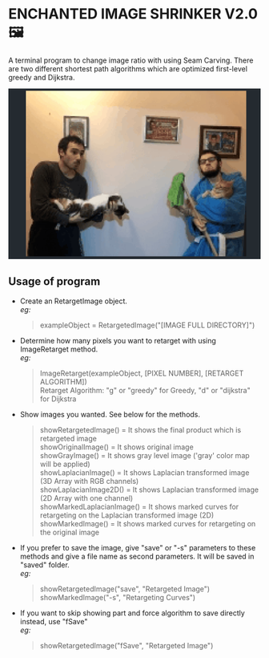 # ENCHANTED IMAGE SHRINKER V2.0 :framed_picture:

A terminal program to change image ratio with using Seam Carving. There are two different shortest path algorithms which are optimized first-level greedy and Dijkstra.

![](https://github.com/tatoline/Enchanted.Image.Shrinker.v2.0/blob/master/result.gif)

## Usage of program

- Create an RetargetImage object.
   <br>*eg:*
   > exampleObject = RetargetedImage("[IMAGE FULL DIRECTORY]")
- Determine how many pixels you want to retarget with using ImageRetarget method.
   <br>*eg:*
   > ImageRetarget(exampleObject, [PIXEL NUMBER], [RETARGET ALGORITHM])
   > <br>Retarget Algorithm:  "g" or "greedy" for Greedy, "d" or "dijkstra" for Dijkstra
- Show images you wanted. See below for the methods.
  > showRetargetedImage() = It shows the final product which is retargeted image
  <br>showOriginalImage() = It shows original image
  <br>showGrayImage() = It shows gray level image ('gray' color map will be applied)
  <br>showLaplacianImage() = It shows Laplacian transformed image (3D Array with RGB channels)
  <br>showLaplacianImage2D() = It shows Laplacian transformed image (2D Array with one channel)
  <br>showMarkedLaplacianImage() = It shows marked curves for retargeting on the Laplacian transformed image (2D)
  <br>showMarkedImage() = It shows marked curves for retargeting on the original image
- If you prefer to save the image, give "save" or "-s" parameters to these methods and give a file name as second parameters. It will be saved in "saved" folder.
   <br>*eg:*
   > showRetargetedImage("save", "Retargeted Image")
   <br>showMarkedImage("-s", "Retargeting Curves")
- If you want to skip showing part and force algorithm to save directly instead, use "fSave"
   <br>*eg:*
   > showRetargetedImage("fSave", "Retargeted Image")

